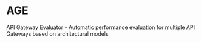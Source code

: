 # AGE

API Gateway Evaluator - Automatic performance evaluation for multiple API Gateways based on architectural models
